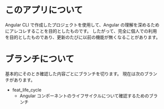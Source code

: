 # このアプリについて

Angular CLI で作成したプロジェクトを使用して、Angular の理解を深めるためにアレコレすることを目的としたものです。
したがって、完全に個人での利用を目的としたものであり、更新のたびに以前の機能が無くなることがあります。

# ブランチについて
基本的にそのとき確認した内容ごとにブランチを切ります。
現在は次のブランチがあります。

* feat_life_cycle
  * Angular コンポーネントのライフサイクルについて確認するためのブランチ

